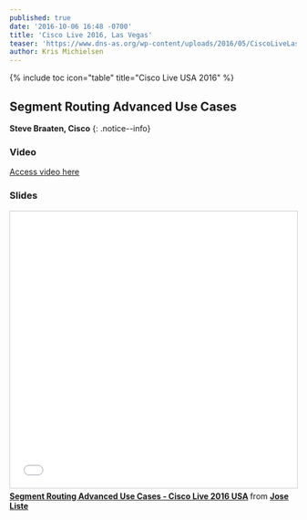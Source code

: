 ```yaml
---
published: true
date: '2016-10-06 16:48 -0700'
title: 'Cisco Live 2016, Las Vegas'
teaser: 'https://www.dns-as.org/wp-content/uploads/2016/05/CiscoLiveLasVegas2016.jpg'
author: Kris Michielsen
---
```

{% include toc icon="table" title="Cisco Live USA 2016" %}


## Segment Routing Advanced Use Cases    


**Steve Braaten, Cisco**
{: .notice--info}  

### Video

[Access video here](https://www.ciscolive.com/online/connect/sessionDetail.ww?SESSION_ID=90888&backBtn=true)


### Slides

<iframe src="//www.slideshare.net/slideshow/embed_code/key/eusA0F2OgUehhU" width="595" height="485" frameborder="0" marginwidth="0" marginheight="0" scrolling="no" style="border:1px solid #CCC; border-width:1px; margin-bottom:5px; max-width: 100%;" allowfullscreen> </iframe> <div style="margin-bottom:5px"> <strong> <a href="//www.slideshare.net/JoseListe/segment-routing-advanced-use-cases-cisco-live-2016-usa" title="Segment Routing Advanced Use Cases - Cisco Live 2016 USA" target="_blank">Segment Routing Advanced Use Cases - Cisco Live 2016 USA</a> </strong> from <strong><a target="_blank" href="//www.slideshare.net/JoseListe">Jose Liste</a></strong> </div>
